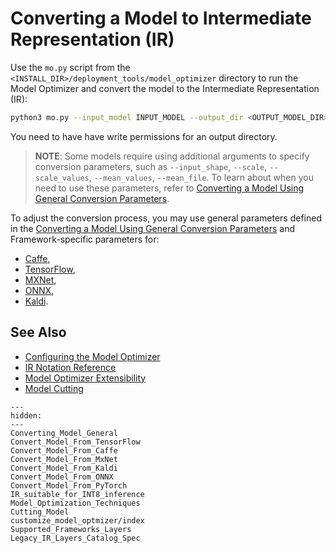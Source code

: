 # Converting a Model to Intermediate Representation (IR) 

Use the <code>mo.py</code> script from the `<INSTALL_DIR>/deployment_tools/model_optimizer` directory to run the Model Optimizer and convert the model to the Intermediate Representation (IR): 
```sh
python3 mo.py --input_model INPUT_MODEL --output_dir <OUTPUT_MODEL_DIR>
```
You need to have have write permissions for an output directory.

> **NOTE**: Some models require using additional arguments to specify conversion parameters, such as `--input_shape`, `--scale`, `--scale_values`, `--mean_values`, `--mean_file`. To learn about when you need to use these parameters, refer to [Converting a Model Using General Conversion Parameters](Converting_Model_General.md).

To adjust the conversion process, you may use general parameters defined in the [Converting a Model Using General Conversion Parameters](Converting_Model_General.md) and 
Framework-specific parameters for:
* [Caffe](Convert_Model_From_Caffe.md),
* [TensorFlow](Convert_Model_From_TensorFlow.md),
* [MXNet](Convert_Model_From_MxNet.md),
* [ONNX](Convert_Model_From_ONNX.md),
* [Kaldi](Convert_Model_From_Kaldi.md).


## See Also
* [Configuring the Model Optimizer](../Config_Model_Optimizer.md)
* [IR Notation Reference](../../IR_and_opsets.md)
* [Model Optimizer Extensibility](../customize_model_optimizer/Customize_Model_Optimizer.md)
* [Model Cutting](Cutting_Model.md)

```{toctree}
---
hidden:
---
Converting_Model_General
Convert_Model_From_TensorFlow
Convert_Model_From_Caffe
Convert_Model_From_MxNet
Convert_Model_From_Kaldi
Convert_Model_From_ONNX
Convert_Model_From_PyTorch
IR_suitable_for_INT8_inference
Model_Optimization_Techniques
Cutting_Model
customize_model_optmizer/index
Supported_Frameworks_Layers
Legacy_IR_Layers_Catalog_Spec
```